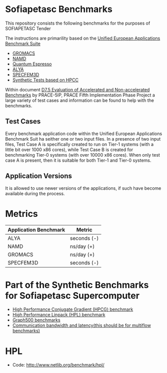 # Sofiapetasc Benchmarks

This repository consists the following benchmarks for the purposes of SOFIAPETASC Tender

The instructions are primarility based on the [Unified European Applications Benchmark Suite](https://repository.prace-ri.eu/git/UEABS/ueabs/)

- [GROMACS](#gromacs)
- [NAMD](#namd)
- [Quantum Espresso](quantesp)
- [ALYA](#alya)
- [SPECFEM3D](#SPECFEM3D)
- [Synthetic Tests based on HPCC](#HPCC)

Within document [D7.5 Evaluation of Accelerated and Non-accelerated Benchmarks](https://prace-ri.eu/wp-content/uploads/5IP-D7.5.pdf) by PRACE-5IP, PRACE Fifth Implementation Phase Project a large variety of test cases and information can be found to help with the benchmarks.

## Test Cases
Every benchmark application code within the Unified European Applications Benchmark Suit ha seither one or two input files. In a presence of two input files, Test Case A is specifically created to run on Tier-1 systems (with a little bit over 1000 x86 cores), while Test Case B is created for benchmarking Tier-0 systems (with over 10000 x86 cores). When only test case A is present, then it is suitable for both Tier-1 and Tier-0 systems.

## Application Versions
It is allowed to use newer versions of the applications, if such have become available during the process.

# Metrics
| Application Benchmark  | Metric  | 
|---|---|
| ALYA |	seconds (-) |
| NAMD |	ns/day (+) |
| GROMACS | ns/day (+) |
| SPECFEM3D | seconds (-) |


# Part of the Synthetic Benchmarks for Sofiapetasc Supercomputer

- [High Performance Conjugate Gradient (HPCG) benchmark](#HPCG)
- [High Performance Linpack (HPL) benchmark](#HPL)
- [Graph500 benchmarks](Graph500)
- [Communication bandwidth and latency(this should be for multiflow benchmarks)](#Bandwidth)


# HPL
- Code: http://www.netlib.org/benchmark/hpl/
